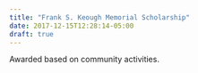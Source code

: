 ```yaml
---
title: "Frank S. Keough Memorial Scholarship"
date: 2017-12-15T12:28:14-05:00
draft: true
---
```


Awarded based on community activities.
